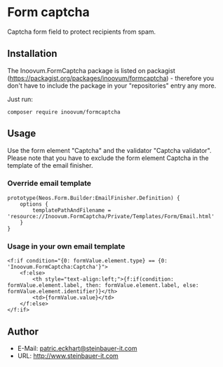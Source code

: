 # Form captcha

Captcha form field to protect recipients from spam.


## Installation

The Inoovum.FormCaptcha package is listed on packagist (https://packagist.org/packages/inoovum/formcaptcha) - therefore you don't have to include the package in your "repositories" entry any more.

Just run:

```
composer require inoovum/formcaptcha
```

## Usage

Use the form element "Captcha" and the validator "Captcha validator". Please note that you have to exclude the form element Captcha in the template of the email finisher.

### Override email template

```
prototype(Neos.Form.Builder:EmailFinisher.Definition) {
    options {
        templatePathAndFilename = 'resource://Inoovum.FormCaptcha/Private/Templates/Form/Email.html'
    }
}
```

### Usage in your own email template

```
<f:if condition="{0: formValue.element.type} == {0: 'Inoovum.FormCaptcha:Captcha'}">
    <f:else>
        <th style="text-align:left;">{f:if(condition: formValue.element.label, then: formValue.element.label, else: formValue.element.identifier)}</th>
        <td>{formValue.value}</td>
    </f:else>
</f:if>
```

## Author

* E-Mail: patric.eckhart@steinbauer-it.com
* URL: http://www.steinbauer-it.com
